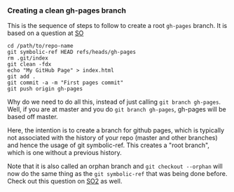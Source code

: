 ### Creating a clean gh-pages branch

This is the sequence of steps to follow to create a root `gh-pages`
branch. It is based on a question at
[SO](http://stackoverflow.com/questions/9088803/whats-the-difference-between-git-symbolic-ref-head-refs-heads-gh-pages-and-g)

``` {.{shell}}
cd /path/to/repo-name
git symbolic-ref HEAD refs/heads/gh-pages
rm .git/index
git clean -fdx
echo "My GitHub Page" > index.html
git add .
git commit -a -m "First pages commit"
git push origin gh-pages
```

Why do we need to do all this, instead of just calling
`git branch gh-pages`. Well, if you are at master and you do
`git branch gh-pages`, gh-pages will be based off master.

Here, the intention is to create a branch for github pages, which is
typically not associated with the history of your repo (master and other
branches) and hence the usage of git symbolic-ref. This creates a "root
branch", which is one without a previous history.

Note that it is also called an orphan branch and `git checkout --orphan`
will now do the same thing as the `git symbolic-ref` that was being done
before. Check out this question on
[SO2](http://stackoverflow.com/a/8815361/526535) as well.
